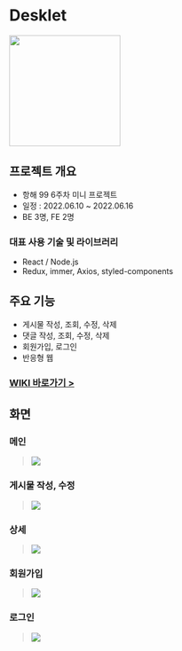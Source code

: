 # Desklet
<img src=https://user-images.githubusercontent.com/102746846/174035114-8cee4b88-2139-45b7-92df-6baafba9503e.jpg height=200/>

## 프로젝트 개요
- 항해 99 6주차 미니 프로젝트
- 일정 : 2022.06.10 ~ 2022.06.16
- BE 3명, FE 2명

### 대표 사용 기술 및 라이브러리
- React / Node.js
- Redux, immer, Axios, styled-components

## 주요 기능
- 게시물 작성, 조회, 수정, 삭제
- 댓글 작성, 조회, 수정, 삭제
- 회원가입, 로그인
- 반응형 웹

### [WIKI 바로가기 >](https://github.com/nujeyh/Desklet.wiki.git)

## 화면

### 메인

> <img src=https://user-images.githubusercontent.com/102746846/174040080-90456543-0336-4a35-a69e-387d11c116f7.png />

### 게시물 작성, 수정

> <img src=https://user-images.githubusercontent.com/102746846/174041003-393ea370-dc7d-4d35-87c8-ec71895bf31f.png />

### 상세

> <img src=https://user-images.githubusercontent.com/102746846/174040330-72d9e66d-d1bd-4479-aaa3-6ebb0baafcbf.png />

### 회원가입 
> <img src=https://user-images.githubusercontent.com/102746846/174041692-60076a89-431f-4883-bf8c-88f584997106.png />

### 로그인
> <img src=https://user-images.githubusercontent.com/102746846/174041730-e150f027-f626-41ba-bf1a-a052b8273ed2.png />

